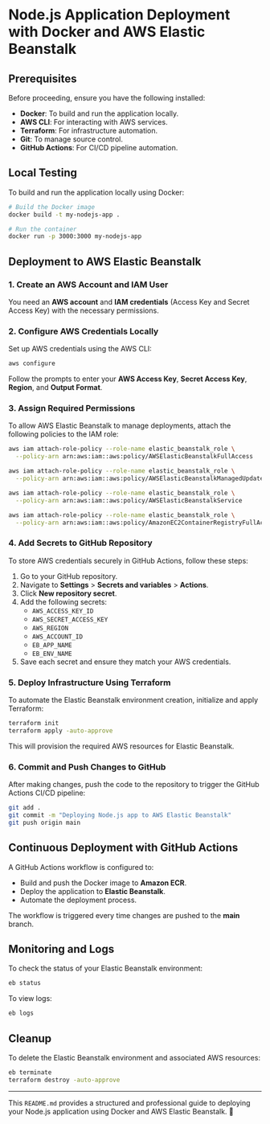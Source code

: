 # Node.js Application Deployment with Docker and AWS Elastic Beanstalk

## Prerequisites
Before proceeding, ensure you have the following installed:

- **Docker**: To build and run the application locally.
- **AWS CLI**: For interacting with AWS services.
- **Terraform**: For infrastructure automation.
- **Git**: To manage source control.
- **GitHub Actions**: For CI/CD pipeline automation.

## Local Testing
To build and run the application locally using Docker:

```sh
# Build the Docker image
docker build -t my-nodejs-app .

# Run the container
docker run -p 3000:3000 my-nodejs-app
```

## Deployment to AWS Elastic Beanstalk
### 1. Create an AWS Account and IAM User
You need an **AWS account** and **IAM credentials** (Access Key and Secret Access Key) with the necessary permissions.

### 2. Configure AWS Credentials Locally
Set up AWS credentials using the AWS CLI:

```sh
aws configure
```

Follow the prompts to enter your **AWS Access Key**, **Secret Access Key**, **Region**, and **Output Format**.

### 3. Assign Required Permissions
To allow AWS Elastic Beanstalk to manage deployments, attach the following policies to the IAM role:

```sh
aws iam attach-role-policy --role-name elastic_beanstalk_role \
  --policy-arn arn:aws:iam::aws:policy/AWSElasticBeanstalkFullAccess

aws iam attach-role-policy --role-name elastic_beanstalk_role \
  --policy-arn arn:aws:iam::aws:policy/AWSElasticBeanstalkManagedUpdatesCustomerRolePolicy

aws iam attach-role-policy --role-name elastic_beanstalk_role \
  --policy-arn arn:aws:iam::aws:policy/AWSElasticBeanstalkService

aws iam attach-role-policy --role-name elastic_beanstalk_role \
  --policy-arn arn:aws:iam::aws:policy/AmazonEC2ContainerRegistryFullAccess
```

### 4. Add Secrets to GitHub Repository
To store AWS credentials securely in GitHub Actions, follow these steps:

1. Go to your GitHub repository.
2. Navigate to **Settings** > **Secrets and variables** > **Actions**.
3. Click **New repository secret**.
4. Add the following secrets:
   - `AWS_ACCESS_KEY_ID`
   - `AWS_SECRET_ACCESS_KEY`
   - `AWS_REGION`
   - `AWS_ACCOUNT_ID`
   - `EB_APP_NAME`
   - `EB_ENV_NAME`
5. Save each secret and ensure they match your AWS credentials.

### 5. Deploy Infrastructure Using Terraform
To automate the Elastic Beanstalk environment creation, initialize and apply Terraform:

```sh
terraform init
terraform apply -auto-approve
```

This will provision the required AWS resources for Elastic Beanstalk.

### 6. Commit and Push Changes to GitHub
After making changes, push the code to the repository to trigger the GitHub Actions CI/CD pipeline:

```sh
git add .
git commit -m "Deploying Node.js app to AWS Elastic Beanstalk"
git push origin main
```

## Continuous Deployment with GitHub Actions
A GitHub Actions workflow is configured to:

- Build and push the Docker image to **Amazon ECR**.
- Deploy the application to **Elastic Beanstalk**.
- Automate the deployment process.

The workflow is triggered every time changes are pushed to the **main** branch.

## Monitoring and Logs
To check the status of your Elastic Beanstalk environment:

```sh
eb status
```

To view logs:

```sh
eb logs
```

## Cleanup
To delete the Elastic Beanstalk environment and associated AWS resources:

```sh
eb terminate
terraform destroy -auto-approve
```

---

This `README.md` provides a structured and professional guide to deploying your Node.js application using Docker and AWS Elastic Beanstalk. 🚀

